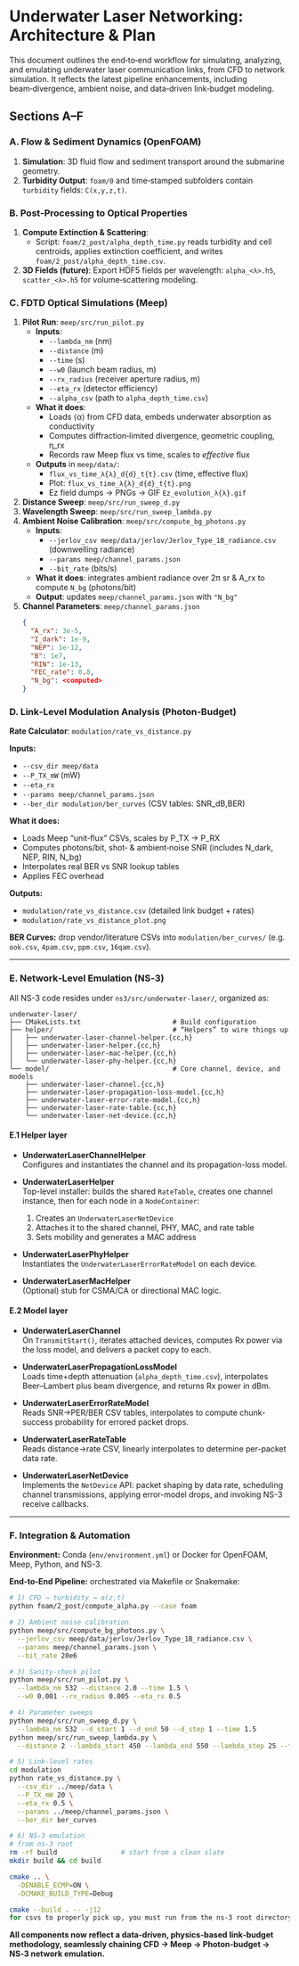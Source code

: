 # Underwater Laser Networking: Architecture & Plan

This document outlines the end‑to‑end workflow for simulating, analyzing, and emulating underwater laser communication links, from CFD to network simulation. It reflects the latest pipeline enhancements, including beam‑divergence, ambient noise, and data‑driven link‑budget modeling.

## Sections A–F

### A. Flow & Sediment Dynamics (OpenFOAM)

1. **Simulation**: 3D fluid flow and sediment transport around the submarine geometry.  
2. **Turbidity Output**: `foam/0` and time‑stamped subfolders contain `turbidity` fields: `C(x,y,z,t)`.

### B. Post‑Processing to Optical Properties

1. **Compute Extinction & Scattering**:  
   - Script: `foam/2_post/alpha_depth_time.py` reads turbidity and cell centroids, applies extinction coefficient, and writes `foam/2_post/alpha_depth_time.csv`.  
2. **3D Fields (future)**: Export HDF5 fields per wavelength: `alpha_<λ>.h5`, `scatter_<λ>.h5` for volume‑scattering modeling.

### C. FDTD Optical Simulations (Meep)

1. **Pilot Run**: `meep/src/run_pilot.py`  
   - **Inputs**:  
     - `--lambda_nm` (nm)  
     - `--distance` (m)  
     - `--time` (s)  
     - `--w0` (launch beam radius, m)  
     - `--rx_radius` (receiver aperture radius, m)  
     - `--eta_rx` (detector efficiency)  
     - `--alpha_csv` (path to `alpha_depth_time.csv`)  
   - **What it does**:  
     - Loads ⟨α⟩ from CFD data, embeds underwater absorption as conductivity  
     - Computes diffraction‑limited divergence, geometric coupling, η_rx  
     - Records raw Meep flux vs time, scales to _effective_ flux  
   - **Outputs** in `meep/data/`:  
     - `flux_vs_time_λ{λ}_d{d}_t{t}.csv` (time, effective flux)  
     - Plot: `flux_vs_time_λ{λ}_d{d}_t{t}.png`  
     - Ez field dumps → PNGs → GIF `Ez_evolution_λ{λ}.gif`  
2. **Distance Sweep**: `meep/src/run_sweep_d.py`  
3. **Wavelength Sweep**: `meep/src/run_sweep_lambda.py`  
4. **Ambient Noise Calibration**: `meep/src/compute_bg_photons.py`  
   - **Inputs**:  
     - `--jerlov_csv meep/data/jerlov/Jerlov_Type_1B_radiance.csv` (downwelling radiance)  
     - `--params meep/channel_params.json`  
     - `--bit_rate` (bits/s)  
   - **What it does**: integrates ambient radiance over 2π sr & A_rx to compute `N_bg` (photons/bit)  
   - **Output**: updates `meep/channel_params.json` with `"N_bg"`  
5. **Channel Parameters**: `meep/channel_params.json`  
   ```json
   {
     "A_rx": 3e-5,
     "I_dark": 1e-9,
     "NEP": 1e-12,
     "B": 1e7,
     "RIN": 1e-13,
     "FEC_rate": 0.8,
     "N_bg": <computed>
   }
   ```

### D. Link‑Level Modulation Analysis (Photon‑Budget)

**Rate Calculator**: `modulation/rate_vs_distance.py`

**Inputs:**
- `--csv_dir meep/data`
- `--P_TX_mW` (mW)
- `--eta_rx`
- `--params meep/channel_params.json`
- `--ber_dir modulation/ber_curves` (CSV tables: SNR_dB,BER)

**What it does:**
- Loads Meep “unit‑flux” CSVs, scales by P_TX → P_RX  
- Computes photons/bit, shot‑ & ambient‑noise SNR (includes N_dark, NEP, RIN, N_bg)  
- Interpolates real BER vs SNR lookup tables  
- Applies FEC overhead

**Outputs:**
- `modulation/rate_vs_distance.csv` (detailed link budget + rates)
- `modulation/rate_vs_distance_plot.png`

**BER Curves:** drop vendor/literature CSVs into `modulation/ber_curves/` (e.g. `ook.csv`, `4pam.csv`, `ppm.csv`, `16qam.csv`).

---

### E. Network‑Level Emulation (NS‑3)

All NS-3 code resides under `ns3/src/underwater-laser/`, organized as:

```
underwater-laser/
├── CMakeLists.txt                       # Build configuration
├── helper/                              # “Helpers” to wire things up
│   ├── underwater-laser-channel-helper.{cc,h}
│   ├── underwater-laser-helper.{cc,h}
│   ├── underwater-laser-mac-helper.{cc,h}
│   └── underwater-laser-phy-helper.{cc,h}
└── model/                               # Core channel, device, and models
    ├── underwater-laser-channel.{cc,h}
    ├── underwater-laser-propagation-loss-model.{cc,h}
    ├── underwater-laser-error-rate-model.{cc,h}
    ├── underwater-laser-rate-table.{cc,h}
    └── underwater-laser-net-device.{cc,h}
```

#### E.1 Helper layer

- **UnderwaterLaserChannelHelper**  
  Configures and instantiates the channel and its propagation-loss model.

- **UnderwaterLaserHelper**  
  Top-level installer: builds the shared `RateTable`, creates one channel instance, then for each node in a `NodeContainer`:
  1. Creates an `UnderwaterLaserNetDevice`  
  2. Attaches it to the shared channel, PHY, MAC, and rate table  
  3. Sets mobility and generates a MAC address

- **UnderwaterLaserPhyHelper**  
  Instantiates the `UnderwaterLaserErrorRateModel` on each device.

- **UnderwaterLaserMacHelper**  
  (Optional) stub for CSMA/CA or directional MAC logic.

#### E.2 Model layer

- **UnderwaterLaserChannel**  
  On `TransmitStart()`, iterates attached devices, computes Rx power via the loss model, and delivers a packet copy to each.

- **UnderwaterLaserPropagationLossModel**  
  Loads time+depth attenuation (`alpha_depth_time.csv`), interpolates Beer–Lambert plus beam divergence, and returns Rx power in dBm.

- **UnderwaterLaserErrorRateModel**  
  Reads SNR→PER/BER CSV tables, interpolates to compute chunk-success probability for errored packet drops.

- **UnderwaterLaserRateTable**  
  Reads distance→rate CSV, linearly interpolates to determine per-packet data rate.

- **UnderwaterLaserNetDevice**  
  Implements the `NetDevice` API: packet shaping by data rate, scheduling channel transmissions, applying error-model drops, and invoking NS-3 receive callbacks.

---

### F. Integration & Automation

**Environment:** Conda (`env/environment.yml`) or Docker for OpenFOAM, Meep, Python, and NS-3.

**End‑to‑End Pipeline:** orchestrated via Makefile or Snakemake:

```bash
# 1) CFD → turbidity → α(z,t)
python foam/2_post/compute_alpha.py --case foam

# 2) Ambient noise calibration
python meep/src/compute_bg_photons.py \
  --jerlov_csv meep/data/jerlov/Jerlov_Type_1B_radiance.csv \
  --params meep/channel_params.json \
  --bit_rate 20e6

# 3) Sanity‑check pilot
python meep/src/run_pilot.py \
  --lambda_nm 532 --distance 2.0 --time 1.5 \
  --w0 0.001 --rx_radius 0.005 --eta_rx 0.5

# 4) Parameter sweeps
python meep/src/run_sweep_d.py \
  --lambda_nm 532 --d_start 1 --d_end 50 --d_step 1 --time 1.5
python meep/src/run_sweep_lambda.py \
  --distance 2 --lambda_start 450 --lambda_end 550 --lambda_step 25 --time 1.5

# 5) Link‑level rates
cd modulation
python rate_vs_distance.py \
  --csv_dir ../meep/data \
  --P_TX_mW 20 \
  --eta_rx 0.5 \
  --params ../meep/channel_params.json \
  --ber_dir ber_curves

# 6) NS‑3 emulation
# from ns-3 root
rm -rf build                # start from a clean slate
mkdir build && cd build

cmake .. \
  -DENABLE_ECMP=ON \
  -DCMAKE_BUILD_TYPE=Debug

cmake --build . -- -j12
for csvs to properly pick up, you must run from the ns-3 root directory, since file paths are relatively placed from ns-3/ directory

```

**All components now reflect a data‑driven, physics‑based link‑budget methodology, seamlessly chaining CFD → Meep → Photon‑budget → NS‑3 network emulation.**

